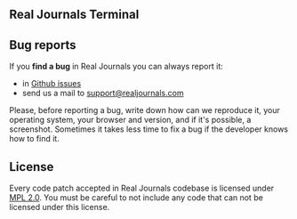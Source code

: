 ## Real Journals Terminal

## Bug reports

If you **find a bug** in Real Journals you can always report it:

- in [Github issues](https://github.com/ebartile/realjournals-terminal/issues)
- send us a mail to support@realjournals.com

Please, before reporting a bug, write down how can we reproduce it, your operating system, your browser and version, and if it's possible, a screenshot. Sometimes it takes less time to fix a bug if the developer knows how to find it.

## License

Every code patch accepted in Real Journals codebase is licensed under [MPL 2.0](LICENSE). You must be careful to not include any code that can not be licensed under this license.
